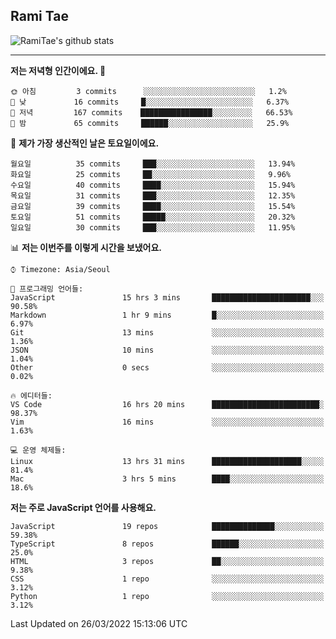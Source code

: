 ## Rami Tae

![RamiTae's github stats](https://github-readme-stats.vercel.app/api?username=RamiTae&show_icons=true&theme=tokyonight)

---
<!--START_SECTION:waka-->
**저는 저녁형 인간이에요. 🦉** 

```text
🌞 아침         3 commits      ░░░░░░░░░░░░░░░░░░░░░░░░░   1.2% 
🌆 낮　         16 commits     █░░░░░░░░░░░░░░░░░░░░░░░░   6.37% 
🌃 저녁         167 commits    ████████████████░░░░░░░░░   66.53% 
🌙 밤　         65 commits     ██████░░░░░░░░░░░░░░░░░░░   25.9%

```
📅 **제가 가장 생산적인 날은 토요일이에요.** 

```text
월요일          35 commits     ███░░░░░░░░░░░░░░░░░░░░░░   13.94% 
화요일          25 commits     ██░░░░░░░░░░░░░░░░░░░░░░░   9.96% 
수요일          40 commits     ████░░░░░░░░░░░░░░░░░░░░░   15.94% 
목요일          31 commits     ███░░░░░░░░░░░░░░░░░░░░░░   12.35% 
금요일          39 commits     ████░░░░░░░░░░░░░░░░░░░░░   15.54% 
토요일          51 commits     █████░░░░░░░░░░░░░░░░░░░░   20.32% 
일요일          30 commits     ███░░░░░░░░░░░░░░░░░░░░░░   11.95%

```


📊 **저는 이번주를 이렇게 시간을 보냈어요.** 

```text
⌚︎ Timezone: Asia/Seoul

💬 프로그래밍 언어들: 
JavaScript               15 hrs 3 mins       ██████████████████████░░░   90.58% 
Markdown                 1 hr 9 mins         █░░░░░░░░░░░░░░░░░░░░░░░░   6.97% 
Git                      13 mins             ░░░░░░░░░░░░░░░░░░░░░░░░░   1.36% 
JSON                     10 mins             ░░░░░░░░░░░░░░░░░░░░░░░░░   1.04% 
Other                    0 secs              ░░░░░░░░░░░░░░░░░░░░░░░░░   0.02%

🔥 에디터들: 
VS Code                  16 hrs 20 mins      ████████████████████████░   98.37% 
Vim                      16 mins             ░░░░░░░░░░░░░░░░░░░░░░░░░   1.63%

💻 운영 체제들: 
Linux                    13 hrs 31 mins      ████████████████████░░░░░   81.4% 
Mac                      3 hrs 5 mins        ████░░░░░░░░░░░░░░░░░░░░░   18.6%

```

**저는 주로 JavaScript 언어를 사용해요.** 

```text
JavaScript               19 repos            ██████████████░░░░░░░░░░░   59.38% 
TypeScript               8 repos             ██████░░░░░░░░░░░░░░░░░░░   25.0% 
HTML                     3 repos             ██░░░░░░░░░░░░░░░░░░░░░░░   9.38% 
CSS                      1 repo              ░░░░░░░░░░░░░░░░░░░░░░░░░   3.12% 
Python                   1 repo              ░░░░░░░░░░░░░░░░░░░░░░░░░   3.12%

```



 Last Updated on 26/03/2022 15:13:06 UTC
<!--END_SECTION:waka-->
